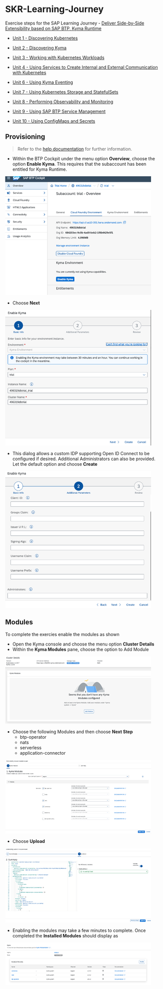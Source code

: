 # SKR-Learning-Journey

Exercise steps for the SAP Learning Journey - [Deliver Side-by-Side Extensibility based on SAP BTP, Kyma Runtime](https://learning.sap.com/learning-journey/deliver-side-by-side-extensibility-based-on-sap-btp-kyma-runtime)

- [Unit 1 - Discovering Kubernetes](./Unit-1/README.md)
- [Unit 2 - Discovering Kyma](./Unit-2/README.md)
- [Unit 3 - Working with Kubernetes Workloads](./Unit-3/README.md)
- [Unit 4 - Using Services to Create Internal and External Communication with Kubernetes](./Unit-4/README.md)

- [Unit 6 - Using Kyma Eventing](./Unit-6/README.md)
- [Unit 7 - Using Kubernetes Storage and StatefulSets](./Unit-7/README.md)
- [Unit 8 - Performing Observability and Monitoring](./Unit-8/README.md)
- [Unit 9 - Using SAP BTP Service Management](./Unit-9/README.md)
- [Unit 10 - Using ConfigMaps and Secrets](./Unit-10/README.md)

## Provisioning

> Refer to the [help documentation](https://help.sap.com/docs/btp/sap-business-technology-platform/getting-started-in-kyma-environment) for further information.

- Within the BTP Cockpit under the menu option **Overview**, choose the option **Enable Kyma**. This requires that the subaccount has been entitled for Kyma Runtime.

![Enable Kyma](./assets/provision1.png)

- Choose **Next**

![Enable Kyma](./assets/provision2.png)

- This dialog allows a custom IDP supporting Open ID Connect to be configured if desired. Additional Administrators can also be provided. Let the default option and choose **Create**

![Enable Kyma](./assets/provision3.png)

## Modules

To complete the exercies enable the modules as shown

- Open the Kyma console and choose the menu option **Cluster Details**
- Within the **Kyma Modules** pane, choose the option to Add Module

![Add Module](./assets/module1.png)

- Choose the following Modules and then choose **Next Step**
  - btp-operator
  - nats
  - serverless
  - application-connector

![Choose Modules](./assets/module2.png)

- Choose **Upload**

![Update Modules](./assets/module3.png)

- Enabling the modules may take a few minutes to complete. Once completed the **Installed Modules** should display as

![Installed Modules](./assets/module4.png)

